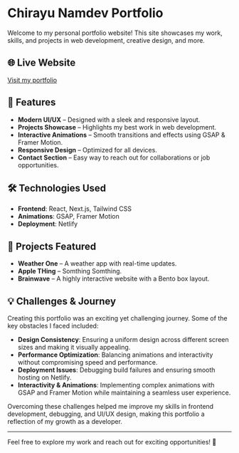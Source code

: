 
 

 # Chirayu Namdev Portfolio

Welcome to my personal portfolio website! This site showcases my work, skills, and projects in web development, creative design, and more.

## 🌐 Live Website
[Visit my portfolio](https://chirayu-namdev-78.netlify.app)

## 🚀 Features
- **Modern UI/UX** – Designed with a sleek and responsive layout.
- **Projects Showcase** – Highlights my best work in web development.
- **Interactive Animations** – Smooth transitions and effects using GSAP & Framer Motion.
- **Responsive Design** – Optimized for all devices.
- **Contact Section** – Easy way to reach out for collaborations or job opportunities.

## 🛠️ Technologies Used
- **Frontend**: React, Next.js, Tailwind CSS
- **Animations**: GSAP, Framer Motion
- **Deployment**: Netlify

## 📂 Projects Featured
- **Weather One** – A weather app with real-time updates.
- **Apple THing** –  Somthing Somthing.
- **Brainwave** – A highly interactive website with a Bento box layout.

## 💡 Challenges & Journey
Creating this portfolio was an exciting yet challenging journey. Some of the key obstacles I faced included:
- **Design Consistency**: Ensuring a uniform design across different screen sizes and making it visually appealing.
- **Performance Optimization**: Balancing animations and interactivity without compromising speed and performance.
- **Deployment Issues**: Debugging build failures and ensuring smooth hosting on Netlify.
- **Interactivity & Animations**: Implementing complex animations with GSAP and Framer Motion while maintaining a seamless user experience.

Overcoming these challenges helped me improve my skills in frontend development, debugging, and UI/UX design, making this portfolio a reflection of my growth as a developer.

 
---
Feel free to explore my work and reach out for exciting opportunities! 🚀


